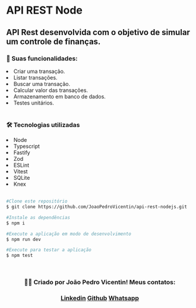 <h1>API REST Node</h1>

<h2>API Rest desenvolvida com o objetivo de simular um controle de finanças.
</h2>

<h3>📝 Suas funcionalidades: </h3>

<li>Criar uma transação.</li>
<li>Listar transações.</li>
<li>Buscar uma transação.</li>
<li>Calcular valor das transações.</li>
<li>Armazenamento em banco de dados.</li>
<li>Testes unitários.</li>

<br>

<h3>🛠️ Tecnologias utilizadas</h3>

<li>Node</li>
<li>Typescript</li>
<li>Fastify</li>
<li>Zod</li>
<li>ESLint</li>
<li>Vitest</li>
<li>SQLite</li>
<li>Knex</li>

<br>

```bash
#Clone este repositório
$ git clone https://github.com/JoaoPedroVicentin/api-rest-nodejs.git

#Instale as dependências
$ npm i

#Execute a aplicação em modo de desenvolvimento
$ npm run dev

#Execute para testar a aplicação
$ npm test
```

<br>

<div align="center">
    <h3>👨‍💻 Criado por João Pedro Vicentin! Meus contatos:</h3>
    <div>
        <h3>
            <a href="https://www.linkedin.com/in/joaopedrovicentin/" target="_blank">Linkedin</a>
            <a href='https://github.com/JoaoPedroVicentin' target='_blank'>Github</a>
            <a href="https://contate.me/joao-pedro-lopes-vicentin" target="_blank">Whatsapp</a>
        </h3>
    </div>
</div>
